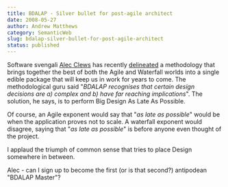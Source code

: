 ```yaml
---
title: BDALAP - Silver bullet for post-agile architect
date: 2008-05-27
author: Andrew Matthews
category: SemanticWeb
slug: bdalap-silver-bullet-for-post-agile-architect
status: published
---
```


Software svengali [Alec Clews](http://alecthegeek.wordpress.com/) has recently [delineated](http://alecthegeek.wordpress.com/2008/05/27/my-new-software-engineering-methodology-bdalap/) a methodology that brings together the best of both the Agile and Waterfall worlds into a single edible package that will keep us in work for years to come. The methodological guru said "*BDALAP recognises that certain design decisions are a) complex and b) have far reaching implications*". The solution, he says, is to perform Big Design As Late As Possible.

Of course, an Agile exponent would say that "*as late as possible*" would be when the application proves not to scale. A waterfall exponent would disagree, saying that "*as late as possible*" is before anyone even thought of the project.

I applaud the triumph of common sense that tries to place Design somewhere in between.

Alec - can I sign up to become the first (or is that second?) antipodean "BDALAP Master"?
